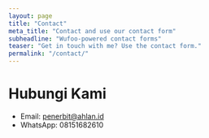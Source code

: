 ```yaml
---
layout: page
title: "Contact"
meta_title: "Contact and use our contact form"
subheadline: "Wufoo-powered contact forms"
teaser: "Get in touch with me? Use the contact form."
permalink: "/contact/"
---
```

# Hubungi Kami
- Email: [penerbit@ahlan.id](mailto:penerbit@ahlan.id)
- WhatsApp: 08151682610
